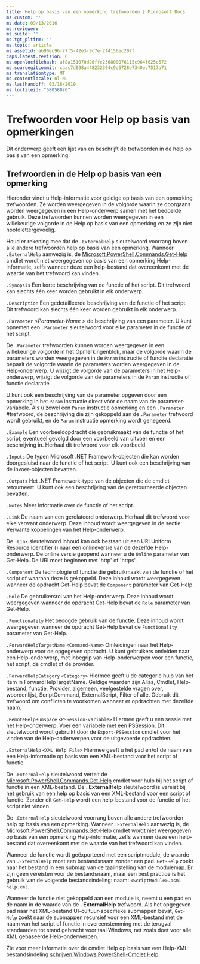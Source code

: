 ```yaml
---
title: Help op basis van een opmerking trefwoorden | Microsoft Docs
ms.custom: ''
ms.date: 09/13/2016
ms.reviewer: ''
ms.suite: ''
ms.tgt_pltfrm: ''
ms.topic: article
ms.assetid: ab90ec96-77f5-42e3-9c7e-2f4156ec207f
caps.latest.revision: 6
ms.openlocfilehash: af8a151070d26ffe236800076115c964f625e572
ms.sourcegitcommit: caac7d098a448232304c9d6728e7340ec7517a71
ms.translationtype: MT
ms.contentlocale: nl-NL
ms.lasthandoff: 03/16/2019
ms.locfileid: "58058076"
---
```

# <a name="comment-based-help-keywords"></a>Trefwoorden voor Help op basis van opmerkingen

Dit onderwerp geeft een lijst van en beschrijft de trefwoorden in de help op basis van een opmerking.

## <a name="keywords-in-comment-based-help"></a>Trefwoorden in de Help op basis van een opmerking

Hieronder vindt u Help-informatie voor geldige op basis van een opmerking trefwoorden. Ze worden weergegeven in de volgorde waarin ze doorgaans worden weergegeven in een Help-onderwerp samen met het bedoelde gebruik. Deze trefwoorden kunnen worden weergegeven in een willekeurige volgorde in de Help op basis van een opmerking en ze zijn niet hoofdlettergevoelig.

Houd er rekening mee dat de `.ExternalHelp` sleutelwoord voorrang boven alle andere trefwoorden help op basis van een opmerking. Wanneer `.ExternalHelp` aanwezig is, de [Microsoft.PowerShell.Commands.Get-Help](/dotnet/api/Microsoft.PowerShell.Commands.Get-Help) cmdlet wordt niet weergegeven op basis van een opmerking Help-informatie, zelfs wanneer deze een help-bestand dat overeenkomt met de waarde van het trefwoord kan vinden.

`.Synopsis` Een korte beschrijving van de functie of het script. Dit trefwoord kan slechts één keer worden gebruikt in elk onderwerp.

`.Description` Een gedetailleerde beschrijving van de functie of het script. Dit trefwoord kan slechts één keer worden gebruikt in elk onderwerp.

`.Parameter` *\<Parameter-Name >* de beschrijving van een parameter. U kunt opnemen een `.Parameter` sleutelwoord voor elke parameter in de functie of het script.

De `.Parameter` trefwoorden kunnen worden weergegeven in een willekeurige volgorde in het Opmerkingenblok, maar de volgorde waarin de parameters worden weergegeven in de `Param` instructie of functie declaratie bepaalt de volgorde waarin de parameters worden weergegeven in de Help-onderwerp. U wijzigt de volgorde van de parameters in het Help-onderwerp, wijzigt de volgorde van de parameters in de `Param` instructie of functie declaratie.

U kunt ook een beschrijving van de parameter opgeven door een opmerking in het `Param` instructie direct vóór de naam van de parameter-variabele. Als u zowel een `Param` instructie opmerking en een `.Parameter` #trefwoord, de beschrijving die zijn gekoppeld aan de `.Parameter` trefwoord wordt gebruikt, en de `Param` instructie opmerking wordt genegeerd.

`.Example` Een voorbeeldopdracht die gebruikmaakt van de functie of het script, eventueel gevolgd door een voorbeeld van uitvoer en een beschrijving in. Herhaal dit trefwoord voor elk voorbeeld.

`.Inputs` De typen Microsoft .NET Framework-objecten die kan worden doorgesluisd naar de functie of het script. U kunt ook een beschrijving van de invoer-objecten bevatten.

`.Outputs` Het .NET Framework-type van de objecten die de cmdlet retourneert. U kunt ook een beschrijving van de geretourneerde objecten bevatten.

`.Notes` Meer informatie over de functie of het script.

`.Link` De naam van een gerelateerd onderwerp. Herhaal dit trefwoord voor elke verwant onderwerp. Deze inhoud wordt weergegeven in de sectie Verwante koppelingen van het Help-onderwerp.

De `.Link` sleutelwoord inhoud kan ook bestaan uit een URI Uniform Resource Identifier () naar een onlineversie van de dezelfde Help-onderwerp. De online versie geopend wanneer u de `Online` parameter van Get-Help. De URI moet beginnen met 'http' of 'https'.

`.Component` De technologie of functie die gebruikmaakt van de functie of het script of waaraan deze is gekoppeld. Deze inhoud wordt weergegeven wanneer de opdracht Get-Help bevat de `Component` parameter van Get-Help.

`.Role` De gebruikersrol van het Help-onderwerp. Deze inhoud wordt weergegeven wanneer de opdracht Get-Help bevat de `Role` parameter van Get-Help.

`.Functionality` Het beoogde gebruik van de functie. Deze inhoud wordt weergegeven wanneer de opdracht Get-Help bevat de `Functionality` parameter van Get-Help.

`.ForwardHelpTargetName` `<Command-Name>` Omleidingen naar het Help-onderwerp voor de opgegeven opdracht. U kunt gebruikers omleiden naar een Help-onderwerp, met inbegrip van Help-onderwerpen voor een functie, het script, de cmdlet of de provider.

`.ForwardHelpCategory` `<Category>` Hiermee geeft u de categorie hulp van het item in ForwardHelpTargetName. Geldige waarden zijn Alias, Cmdlet, Help-bestand, functie, Provider, algemeen, veelgestelde vragen over, woordenlijst, ScriptCommand, ExternalScript, Filter of alle. Gebruik dit trefwoord om conflicten te voorkomen wanneer er opdrachten met dezelfde naam.

`.RemoteHelpRunspace` `<PSSession-variable>` Hiermee geeft u een sessie met het Help-onderwerp. Voer een variabele met een PSSession. Dit sleutelwoord wordt gebruikt door de `Export-PSSession` cmdlet voor het vinden van de Help-onderwerpen voor de uitgevoerde opdrachten.

`.ExternalHelp` `<XML Help File>` Hiermee geeft u het pad en/of de naam van een Help-informatie op basis van een XML-bestand voor het script of functie.

De `.ExternalHelp` sleutelwoord vertelt de [Microsoft.PowerShell.Commands.Get-Help](/dotnet/api/Microsoft.PowerShell.Commands.Get-Help) cmdlet voor hulp bij het script of functie in een XML-bestand. De **. ExternalHelp** sleutelwoord is vereist bij het gebruik van een help op basis van een XML-bestand voor een script of functie. Zonder dit `Get-Help` wordt een help-bestand voor de functie of het script niet vinden.

De `.ExternalHelp` sleutelwoord voorrang boven alle andere trefwoorden help op basis van een opmerking. Wanneer `.ExternalHelp` aanwezig is, de [Microsoft.PowerShell.Commands.Get-Help](/dotnet/api/Microsoft.PowerShell.Commands.Get-Help) cmdlet wordt niet weergegeven op basis van een opmerking Help-informatie, zelfs wanneer deze een help-bestand dat overeenkomt met de waarde van het trefwoord kan vinden.

Wanneer de functie wordt geëxporteerd met een scriptmodule, de waarde van `.ExternalHelp` moet een bestandsnaam zonder een pad. `Get-Help` zoekt naar het bestand in een submap van de taalinstelling van de modulemap. Er zijn geen vereisten voor de bestandsnaam, maar een best practice is het gebruik van de volgende bestandsindeling: naam: `<ScriptModule>.psm1-help.xml`.

Wanneer de functie niet gekoppeld aan een module is, neemt u een pad en de naam in de waarde van de **. ExternalHelp** trefwoord. Als het opgegeven pad naar het XML-bestand UI-cultuur-specifieke submappen bevat, `Get-Help` zoekt naar de submappen recursief voor een XML-bestand met de naam van het script of functie in overeenstemming met de terugval standaarden tot stand gebracht voor taal Windows, net zoals doet voor alle XML gebaseerde Help-onderwerpen.

Zie voor meer informatie over de cmdlet Help op basis van een Help-XML-bestandsindeling [schrijven Windows PowerShell-Cmdlet Help](./writing-help-for-windows-powershell-cmdlets.md).